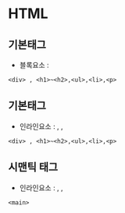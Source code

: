 # HTML
## 기본태그
+ 블록요소 : <div>
```
<div> , <h1>~<h2>,<ul>,<li>,<p>
```
## 기본태그
+ 인라인요소 : <span>, <a>, <img>
```
<div> , <h1>~<h2>,<ul>,<li>,<p>
```
## 시맨틱 태그
+ 인라인요소 : <span>, <a>, <img>
```
<main>
```
